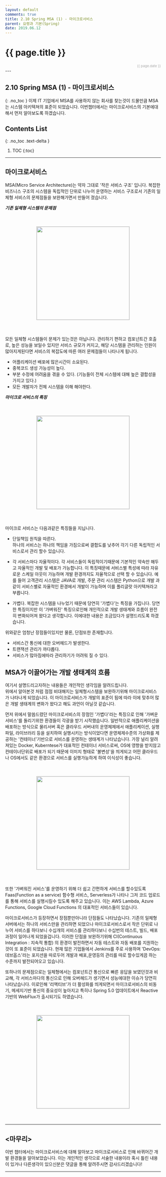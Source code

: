 ```yaml
---
layout: default
comments: true
title: 2.10 Spring MSA (1) - 마이크로서비스
parent: 요령과 기본(Spring)
date: 2019.06.12
---
```


<h1>{{ page.title }}</h1>  
<div style="text-align:right; font-size:11px; color:#aaa">{{ page.date }} </div>
---

## 2.10 Spring MSA (1) - 마이크로서비스
{: .no_toc }
이제 IT 기업에서 MSA를 사용하지 않는 회사를 찾는것이 드물만큼 MSA는 시스템 아키텍쳐의 표준이 되었습니다. 이번챕터에서는 마이크로서비스의 기본에대해서 먼저 알아보도록 하겠습니다.

## Contents List
{: .no_toc .text-delta }

1. TOC
{:toc}

---

## 마이크로서비스

MSA(Micro Service Architecture)는 약자 그대로 '작은 서비스 구조' 입니다. 복잡한 비즈니스 구조의 시스템을 독립적인 단위로 나누어 운영하는 서비스 구조로서 기존의 일체형 서비스의 문제점들을 보완해가면서 만들어 졌습니다.  
  
***기존 일체형 시스템의 문제점***

<div style="text-align:center; margin:50px 0;">
<img src="https://taes-k.github.io/assets/images/trick_basic/spring_msa_1/monolithic_architecture.png" style="height:300px; border:1px solid #d0d0d0;">
</div>   

모든 일체형 시스템들이 문제가 있는것은 아닙니다. 관리하기 편하고 컴포넌트간 호출로, 높은 성능을 보일수 있지만 서비스 규모가 커지고, 해당 시스템을 관리하는 인원이 많아지게된다면 서비스의 복잡도에 따른 여러 문제점들이 나타나게 됩니다.  

- 어플리케이션 배포에 많은시간이 소요된다.
- 중복코드 생성 가능성이 높다. 
- 부분 수정에 어려움을 겪을 수 있다. (기능들이 전체 시스템에 대해 높은 결합성을 가지고 있다.)
- 모든 개발자가 전체 시스템을 이해 해야한다. 


***마이크로 서비스의 특징***

<div style="text-align:center; margin:50px 0;">
<img src="https://taes-k.github.io/assets/images/trick_basic/spring_msa_1/micro_service_architecture.png" style="height:300px; border:1px solid #d0d0d0;">
</div>   

마이크로 서비스는 다음과같은 특징들을 지닙니다.  
  
- 단일책임 원칙을 따른다.   
하나의 서비스는 하나의 책임을 가짐으로써 결합도를 낮추어 각기 다른 독립적인 서비스로서 관리 할수 있습니다.   

- 각 서비스마다 자율적이다.
각 서비스들이 독립적이기때문에 기본적인 약속만 해두고 자율적인 개발 및 배포가 가능합니다. 이 특징때문에 서비스별 특성에 따라 자유로운 스케일 아웃이 가능하며 개발 환경까지도 자율적으로 선택 할 수 있습니다. 예를 들어 고객관리 시스템은 JAVA로 개발, 주문 관리 시스템은 Python으로 개발 과 같이 서비스별로 자율적인 환경에서 개발이 가능하며 이를 폴리글랏 아키텍쳐라고 부릅니다.  

- 가볍다.
복잡한 시스템을 나누었기 때문에 당연히 '가볍다'는 특징을 가집니다. 당연한 특징이지만 이 '가벼워진' 특징으로인해 개인적으로 개발 생태계와 흐름이 완전히 변화되어져 왔다고 생각합니다. 이에대한 내용은 조금있다가 설명드리도록 하겠습니다.   
   
   
위와같은 엄청난 장점들이있지만 물론, 단점또한 존재합니다.   

- 서비스간 통신에 대한 오버헤드가 발생한다.
- 트랜잭션 관리가 까다롭다.  
- 서비스가 많아짐에따라 관리하기가 어려워 질 수 있다.  

  
## MSA가 이끌어가는 개발 생태계의 흐름 

여기서 설명드리고자하는 내용들은 개인적인 생각임을 알려드립니다.  
위에서 알아본것 처럼 점점 비대해지는 일체형시스템을 보완하기위해 마이크로서비스가 나타나게 되었습니다. 이 마이크로서비스가 개발의 표준이 됨에 따라 이에 맞추어 많은 개발 생태계의 변화가 왔다고 해도 과언이 아닐것 같습니다.  
  
먼저 위에서 말씀드렸던 마이크로서비스의 장점인 '가볍다'라는 특징으로 인해 '가벼운 서비스'를 돌리기위한 환경들이 각광을 받기 시작했습니다. 일반적으로 애플리케이션을 배포하는 방식으로 물리서버 혹은 클라우드 서버내의 운영체제에서 애플리케이션, 실행 파일, 라이브러리 등을 설치하여 실행시키는 방식이었다면 운영체제수준의 가상화를 제공하는 '컨테이너'기반으로 서비스를 운영하는 생태계가 나타났습니다. 가장 널리 알려져있는 Docker, Kuberntese가 대표적인 컨테이너 서비스로써, OS에 영향을 받지않고 컨테이너단위로 배포가 되기 때문에 이미지 형태로 '불변성'을 띄게되고 어떤 클라우드나 OS에서도 같은 환경으로 서비스를 실행가능하게 하여 이식성이 좋습니다.  
  
  <div style="text-align:center; margin:50px 0;">
  <img src="https://taes-k.github.io/assets/images/trick_basic/spring_msa_1/container.png" style="height:300px; border:1px solid #d0d0d0;">
  </div>   
  
또한 '가벼워진 서비스'를 운영하기 위해 더 쉽고 간편하게 서비스를 할수있도록 Faas(Function as a service) 함수형 서비스, Serverless가 나타나 그저 코드 업로드를 통해 서비스를 실행시킬수 있도록 해주고 있습니다. 이는 AWS Lambda, Azure Functions, Google Cloud Functions 의 대표적인 서비스들이 있습니다.  
  
  마이크로서비스가 등장하면서 장점뿐만아니라 단점들도 나타났습니다. 기존의 일체형 서버에서는 하나의 서비스만을 관리하면 되었으나 마이크로서비스로서 작은 단위로 나누어 서비스를 하다보니 수십개의 서비스를 관리하다보니 수십번의 테스트, 빌드, 배포과정이 일어나게 되었을겁니다. 이러한 단점을 보완하기위해 CI(Continuous Integration : 지속적 통합) 의 환경이 발전하면서 자동 테스트와 자동 배포를 지원하는것이 또 표준이 되었습니다. 현재 많은 기업들에서 Jenkins를 주로 사용하며 'DevOps:데브옵스'라는 포지션을 따로두어 개발과 배포,운영등의 관리를 따로 할수있게끔 하는 수준까지 발전되어오고 있습니다.  
  
또하나의 문제점으로는 일체형에서는 컴포넌트간 통신으로 빠른 응답을 보였던것과 비교해, 각 서비스마다의 통신으로 인해 오버헤드가 생기면서 성능에대한 이슈가 당연히 나타났습니다. 이로인해 '리액티브'가 더 활성화를 띄게되면서 마이크로서비스의 비동기, 메세지기반 통신의 중요성이 높아지고 특히나 Spring 5.0 업데이트에서 Reactive 기반의 WebFlux가 출시되기도 하였습니다.  
  
<div style="text-align:center; margin:50px 0;">
<img src="https://taes-k.github.io/assets/images/trick_basic/spring_msa_1/reactive_micro_service.png" style="height:300px; border:1px solid #d0d0d0;">
</div>   
  
---

## <마무리>

이번 챕터에서는 마이크로서비스에 대해 알아보고 마이크로서비스로 인해 바뀌어간 개발 환경들을 알아보았습니다. 이는 개인적인 생각으로 서술한 내용이라 혹시 틀린 내용이 있거나 다른생각이 있으신분은 댓글을 통해 알려주시면 감사드리겠습니다!

---
